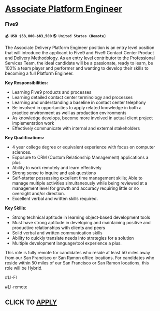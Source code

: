 # [Associate Platform Engineer](https://www.remotewlb.com/apply/associate-platform-engineer)  
### Five9  
#### `💰 USD $53,800~$83,500` `🌎 United States (Remote)`  

The Associate Delivery Platform Engineer position is an entry level position that will introduce the applicant to Five9 and Five9 Contact Center Product and Delivery Methodology. As an entry level contributor to the Professional Services Team, the ideal candidate will be a passionate, ready to learn, be 100% a team player and performer and wanting to develop their skills to becoming a full Platform Engineer.

**Key Responsibilities:**

  * Learning Five9 products and processes
  * Learning detailed contact center terminology and processes
  * Learning and understanding a baseline in contact center telephony
  * Be involved in opportunities to apply related knowledge in both a practice environment as well as production environments
  * As knowledge develops, become more involved in actual client project implementation work
  * Effectively communicate with internal and external stakeholders

**Key Qualifications:**

  * 4 year college degree or equivalent experience with focus on computer sciences.
  * Exposure to CRM (Custom Relationship Management) applications a plus
  * Ability to work remotely and learn effectively
  * Strong sense to inquire and ask questions
  * Self-starter possessing excellent time management skills; Able to manage multiple activities simultaneously while being reviewed at a management level for growth and accuracy requiring little or no oversight and/or direction.
  * Excellent verbal and written skills required.

**Key Skills:**

  * Strong technical aptitude in learning object-based development tools
  * Must have strong aptitude in developing and maintaining positive and productive relationships with clients and peers 
  * Solid verbal and written communication skills 
  * Ability to quickly translate needs into strategies for a solution 
  * Multiple development language/tool experience a plus.

This role is fully remote for candidates who reside at least 50 miles away from our San Francisco or San Ramon office locations. For candidates who reside within 50 miles of our San Francisco or San Ramon locations, this role will be Hybrid.

#LI-FI

#LI-remote

  
## CLICK TO [APPLY](https://www.remotewlb.com/apply/associate-platform-engineer)

